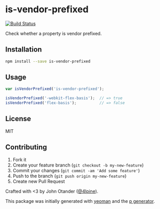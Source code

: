 # is-vendor-prefixed

[![Build Status](https://secure.travis-ci.org/johnotander/is-vendor-prefixed.png?branch=master)](https://travis-ci.org/johnotander/is-vendor-prefixed)

Check whether a property is vendor prefixed.

## Installation

```bash
npm install --save is-vendor-prefixed
```

## Usage

```javascript
var isVendorPrefixed('is-vendor-prefixed');

isVendorPrefixed('-webkit-flex-basis');  // => true
isVendorPrefixed('flex-basis');          // => false
```

## License

MIT

## Contributing

1. Fork it
2. Create your feature branch (`git checkout -b my-new-feature`)
3. Commit your changes (`git commit -am 'Add some feature'`)
4. Push to the branch (`git push origin my-new-feature`)
5. Create new Pull Request

Crafted with <3 by John Otander ([@4lpine](https://twitter.com/4lpine)).

This package was initially generated with [yeoman](http://yeoman.io) and the [p generator](https://github.com/johnotander/generator-p.git).
